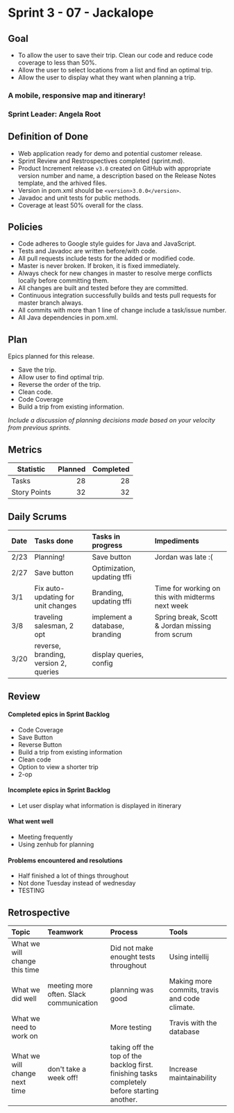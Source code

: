 # Sprint 3 - 07 - Jackalope

## Goal
* To allow the user to save their trip. Clean our code and reduce code coverage to less than 50%. 
* Allow the user to select locations from a list and find an optimal trip. 
* Allow the user to display what they want when planning a trip.

### A mobile, responsive map and itinerary!
### Sprint Leader: Angela Root

## Definition of Done

* Web application ready for demo and potential customer release.
* Sprint Review and Restrospectives completed (sprint.md).
* Product Increment release `v3.0` created on GitHub with appropriate version number and name, a description based on the Release Notes template, and the arhived files.
* Version in pom.xml should be `<version>3.0.0</version>`.
* Javadoc and unit tests for public methods.
* Coverage at least 50% overall for the class.

## Policies

* Code adheres to Google style guides for Java and JavaScript.
* Tests and Javadoc are written before/with code.  
* All pull requests include tests for the added or modified code.
* Master is never broken.  If broken, it is fixed immediately.
* Always check for new changes in master to resolve merge conflicts locally before committing them.
* All changes are built and tested before they are committed.
* Continuous integration successfully builds and tests pull requests for master branch always.
* All commits with more than 1 line of change include a task/issue number.
* All Java dependencies in pom.xml.

## Plan

Epics planned for this release.

* Save the trip.
* Allow user to find optimal trip.
* Reverse the order of the trip.
* Clean code.
* Code Coverage
* Build a trip from existing information.

*Include a discussion of planning decisions made based on your velocity from previous sprints.*

## Metrics

Statistic | Planned | Completed
--- | ---: | ---:
Tasks |  28   | 28
Story Points |  32  | 32

## Daily Scrums

Date | Tasks done  | Tasks in progress | Impediments 
:--- | :--- | :--- | :--- 
2/23 | Planning! | Save button | Jordan was late :(
2/27 | Save button| Optimization, updating tffi| 
3/1  | Fix auto-updating for unit changes | Branding, updating tffi | Time for working on this with midterms next week
3/8  | traveling salesman, 2 opt | implement a database, branding | Spring break, Scott & Jordan missing from scrum
3/20 | reverse, branding, version 2, queries | display queries, config |
 

## Review

#### Completed epics in Sprint Backlog 
* Code Coverage
* Save Button
* Reverse Button
* Build a trip from existing information
* Clean code
* Option to view a shorter trip
* 2-op

#### Incomplete epics in Sprint Backlog 
* Let user display what information is displayed in itinerary

#### What went well
* Meeting frequently
* Using zenhub for planning

#### Problems encountered and resolutions
* Half finished a lot of things throughout
* Not done Tuesday instead of wednesday
* TESTING 

## Retrospective

Topic | Teamwork | Process | Tools
:--- | :--- | :--- | :---
What we will change this time | | Did not make enought tests throughout | Using intellij
What we did well | meeting more often. Slack communication | planning was good | Making more commits, travis and code climate.
What we need to work on |  | More testing | Travis with the database
What we will change next time | don't take a week off! | taking off the top of the backlog first. finishing tasks completely before starting another. | Increase maintainability
